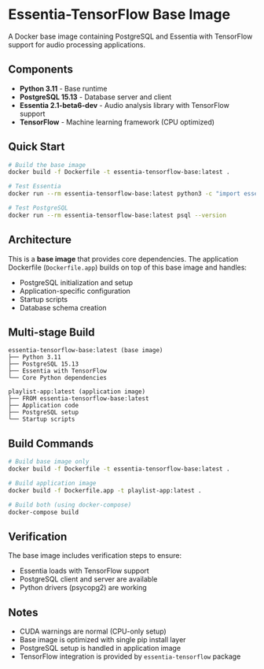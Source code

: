 # Essentia-TensorFlow Base Image

A Docker base image containing PostgreSQL and Essentia with TensorFlow support for audio processing applications.

## Components

- **Python 3.11** - Base runtime
- **PostgreSQL 15.13** - Database server and client
- **Essentia 2.1-beta6-dev** - Audio analysis library with TensorFlow support
- **TensorFlow** - Machine learning framework (CPU optimized)

## Quick Start

```bash
# Build the base image
docker build -f Dockerfile -t essentia-tensorflow-base:latest .

# Test Essentia
docker run --rm essentia-tensorflow-base:latest python3 -c "import essentia; print(f'Essentia version: {essentia.__version__}')"

# Test PostgreSQL
docker run --rm essentia-tensorflow-base:latest psql --version
```

## Architecture

This is a **base image** that provides core dependencies. The application Dockerfile (`Dockerfile.app`) builds on top of this base image and handles:

- PostgreSQL initialization and setup
- Application-specific configuration
- Startup scripts
- Database schema creation

## Multi-stage Build

```
essentia-tensorflow-base:latest (base image)
├── Python 3.11
├── PostgreSQL 15.13
├── Essentia with TensorFlow
└── Core Python dependencies

playlist-app:latest (application image)
├── FROM essentia-tensorflow-base:latest
├── Application code
├── PostgreSQL setup
└── Startup scripts
```

## Build Commands

```bash
# Build base image only
docker build -f Dockerfile -t essentia-tensorflow-base:latest .

# Build application image
docker build -f Dockerfile.app -t playlist-app:latest .

# Build both (using docker-compose)
docker-compose build
```

## Verification

The base image includes verification steps to ensure:
- Essentia loads with TensorFlow support
- PostgreSQL client and server are available
- Python drivers (psycopg2) are working

## Notes

- CUDA warnings are normal (CPU-only setup)
- Base image is optimized with single pip install layer
- PostgreSQL setup is handled in application image
- TensorFlow integration is provided by `essentia-tensorflow` package
